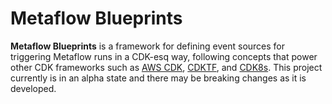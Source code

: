 # Metaflow Blueprints

**Metaflow Blueprints** is a framework for defining event sources for triggering Metaflow runs in a CDK-esq way, following concepts that power other CDK frameworks such as [AWS CDK](https://github.com/aws/aws-cdk), [CDKTF](https://github.com/hashicorp/terraform-cdk), and [CDK8s](https://github.com/cdk8s-team/cdk8s). This project currently is in an alpha state and there may be breaking changes as it is developed.
